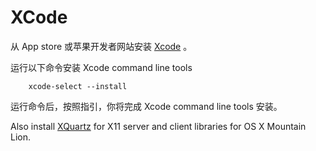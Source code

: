 # XCode

从 App store 或苹果开发者网站安装 [Xcode](https://developer.apple.com/xcode/) 。

运行以下命令安装 Xcode command line tools

        xcode-select --install

运行命令后，按照指引，你将完成 Xcode command line tools 安装。

Also install [XQuartz](http://xquartz.macosforge.org/landing/) for X11 server and client libraries for OS X Mountain Lion.
